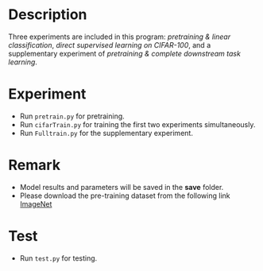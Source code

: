 # Description

Three experiments are included in this program: _pretraining & linear classification_, _direct supervised learning on CIFAR-100_, and a supplementary experiment of _pretraining & complete downstream task learning_. 

# Experiment

* Run ```pretrain.py```  for pretraining.
* Run ```cifarTrain.py``` for training the first two experiments simultaneously.
* Run ```Fulltrain.py``` for the supplementary experiment.
  
# Remark

* Model results and parameters will be saved in the __save__ folder.
* Please download the pre-training dataset from the following link [ImageNet](https://pan.baidu.com/s/1JWDda58yk0jmopLyUVKhBw?pwd=2acc) 

# Test

* Run ```test.py``` for testing.
